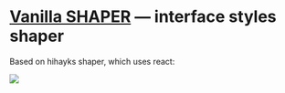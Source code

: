 # [Vanilla SHAPER](https://github.com/bjelline/vanilla-shaper) — interface styles shaper


Based on hihayks shaper, which uses react:

![](https://github.com/hihayk/shaper/blob/master/public/shaper-editing.gif?raw=true)
